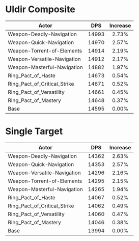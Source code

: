 # Uldir Composite
| Actor | DPS | Increase |
|---|:---:|:---:|
|Weapon-Deadly-Navigation|14993|2.73%|
|Weapon-Quick-Navigation|14970|2.57%|
|Weapon-Torrent-of-Elements|14914|2.19%|
|Weapon-Versatile-Navigation|14912|2.17%|
|Weapon-Masterful-Navigation|14882|1.97%|
|Ring_Pact_of_Haste|14673|0.54%|
|Ring_Pact_of_Critical_Strike|14671|0.52%|
|Ring_Pact_of_Versatility|14661|0.45%|
|Ring_Pact_of_Mastery|14648|0.37%|
|Base|14595|0.00%|

# Single Target
| Actor | DPS | Increase |
|---|:---:|:---:|
|Weapon-Deadly-Navigation|14362|2.63%|
|Weapon-Quick-Navigation|14353|2.57%|
|Weapon-Versatile-Navigation|14296|2.16%|
|Weapon-Torrent-of-Elements|14295|2.15%|
|Weapon-Masterful-Navigation|14265|1.94%|
|Ring_Pact_of_Haste|14067|0.52%|
|Ring_Pact_of_Critical_Strike|14062|0.49%|
|Ring_Pact_of_Versatility|14060|0.47%|
|Ring_Pact_of_Mastery|14046|0.38%|
|Base|13994|0.00%|
